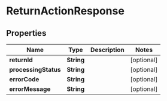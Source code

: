
# ReturnActionResponse

## Properties
Name | Type | Description | Notes
------------ | ------------- | ------------- | -------------
**returnId** | **String** |  |  [optional]
**processingStatus** | **String** |  |  [optional]
**errorCode** | **String** |  |  [optional]
**errorMessage** | **String** |  |  [optional]



